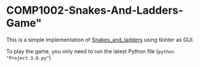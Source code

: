 # COMP1002-Snakes-And-Ladders-Game"

This is a simple implementation of [Snakes_and_ladders](https://en.wikipedia.org/wiki/Snakes_and_ladders) using tkinter as GUI.

 To play the game, you only need to run the latest Python file (`python "Project 3.6.py"`)
